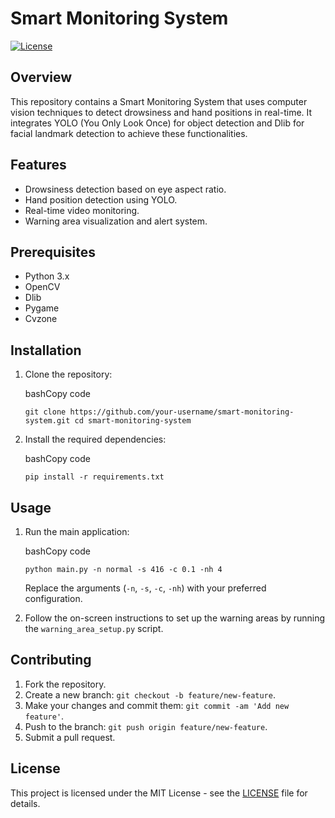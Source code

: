 Smart Monitoring System
=======================

[![License](https://img.shields.io/badge/license-MIT-blue.svg)](https://opensource.org/licenses/MIT)

Overview
--------

This repository contains a Smart Monitoring System that uses computer vision techniques to detect drowsiness and hand positions in real-time. It integrates YOLO (You Only Look Once) for object detection and Dlib for facial landmark detection to achieve these functionalities.

Features
--------

*   Drowsiness detection based on eye aspect ratio.
*   Hand position detection using YOLO.
*   Real-time video monitoring.
*   Warning area visualization and alert system.

Prerequisites
-------------

*   Python 3.x
*   OpenCV
*   Dlib
*   Pygame
*   Cvzone

Installation
------------

1.  Clone the repository:
    
    bashCopy code
    
    `git clone https://github.com/your-username/smart-monitoring-system.git cd smart-monitoring-system`
    
2.  Install the required dependencies:
    
    bashCopy code
    
    `pip install -r requirements.txt`
    

Usage
-----

1.  Run the main application:
    
    bashCopy code
    
    `python main.py -n normal -s 416 -c 0.1 -nh 4`
    
    Replace the arguments (`-n`, `-s`, `-c`, `-nh`) with your preferred configuration.
    
2.  Follow the on-screen instructions to set up the warning areas by running the `warning_area_setup.py` script.
    

Contributing
------------

1.  Fork the repository.
2.  Create a new branch: `git checkout -b feature/new-feature`.
3.  Make your changes and commit them: `git commit -am 'Add new feature'`.
4.  Push to the branch: `git push origin feature/new-feature`.
5.  Submit a pull request.

License
-------

This project is licensed under the MIT License - see the [LICENSE](LICENSE) file for details.
